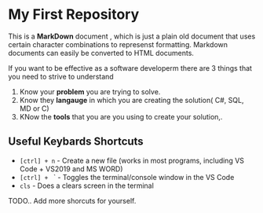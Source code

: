 # My First Repository

This is a **MarkDown** document , which is just a plain old document that uses certain character combinations to represenst formatting. Markdown documents can easily be converted to HTML documents. 

If you want to be effective as a software developerm there are 3 things that you need to strive to understand

1. Know your **problem** you are trying to solve.
2. Know they **langauge** in which you are creating the solution( C#, SQL, MD or C)
3. KNow the **tools** that you are you using to create your solution,.

## Useful Keybards Shortcuts
 - `[ctrl] + n` - Create a new file (works in most programs, including VS Code + VS2019 and MS WORD)
 - `[ctrl] + ` ` - Toggles the terminal/console window in the VS Code
 - `cls` - Does a clears screen in the terminal
 

 TODO.. Add more shorcuts for yourself.